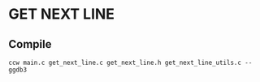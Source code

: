 # GET NEXT LINE

## Compile 

`ccw main.c get_next_line.c get_next_line.h get_next_line_utils.c --ggdb3`